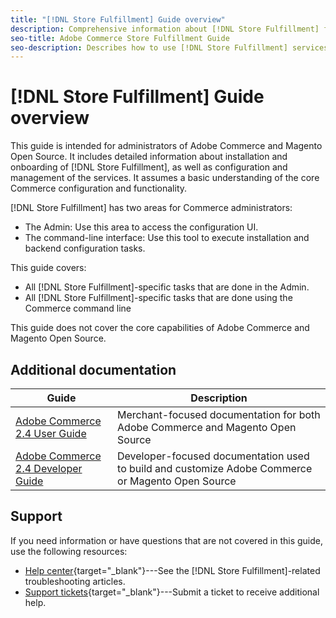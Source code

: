 ```yaml
---
title: "[!DNL Store Fulfillment] Guide overview"
description: Comprehensive information about [!DNL Store Fulfillment] for Adobe Commerce and Magento Open Source administrators, including installation and onboarding
seo-title: Adobe Commerce Store Fulfillment Guide
seo-description: Describes how to use [!DNL Store Fulfillment] services with Adobe Commerce or Magento Open Source.
---
```

# [!DNL Store Fulfillment] Guide overview

This guide is intended for administrators of Adobe Commerce and Magento Open Source. It includes detailed information about installation and onboarding of [!DNL Store Fulfillment], as well as configuration and management of the services. It assumes a basic understanding of the core Commerce configuration and functionality.

[!DNL Store Fulfillment] has two areas for Commerce administrators:

* The Admin: Use this area to access the configuration UI.
* The command-line interface: Use this tool to execute installation and backend configuration tasks.

This guide covers:

* All [!DNL Store Fulfillment]-specific tasks that are done in the Admin.
* All [!DNL Store Fulfillment]-specific tasks that are done using the Commerce command line

This guide does not cover the core capabilities of Adobe Commerce and Magento Open Source.

## Additional documentation

| Guide | Description |
|------ | ----------- |
| [Adobe Commerce 2.4 User Guide](https://docs.magento.com/user-guide/) | Merchant-focused documentation for both Adobe Commerce and Magento Open Source |
| [Adobe Commerce 2.4 Developer Guide](https://devdocs.magento.com/) | Developer-focused documentation used to build and customize Adobe Commerce or Magento Open Source |

## Support

If you need information or have questions that are not covered in this guide, use the following resources:

* [Help center](https://support.magento.com/hc/en-us){target="_blank"}---See the [!DNL Store Fulfillment]-related troubleshooting articles.
* [Support tickets](https://support.magento.com/hc/en-us/articles/360000913794#submit-ticket){target="_blank"}---Submit a ticket to receive additional help.
